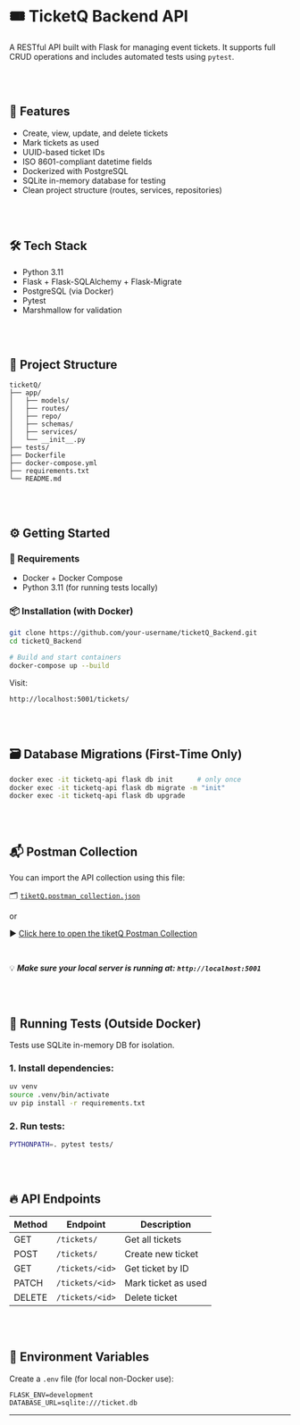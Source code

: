 # 🎟️ TicketQ Backend API

A RESTful API built with Flask for managing event tickets. It supports full CRUD operations and includes automated tests using `pytest`.

<br><br>

## 🚀 Features

- Create, view, update, and delete tickets
- Mark tickets as used
- UUID-based ticket IDs
- ISO 8601-compliant datetime fields
- Dockerized with PostgreSQL
- SQLite in-memory database for testing
- Clean project structure (routes, services, repositories)


<br><br>

## 🛠️ Tech Stack

- Python 3.11
- Flask + Flask-SQLAlchemy + Flask-Migrate
- PostgreSQL (via Docker)
- Pytest
- Marshmallow for validation


<br><br>

## 📁 Project Structure

```
ticketQ/
├── app/
│   ├── models/
│   ├── routes/
│   ├── repo/
│   ├── schemas/
│   ├── services/
│   └── __init__.py
├── tests/
├── Dockerfile
├── docker-compose.yml
├── requirements.txt
└── README.md
```


<br><br>

## ⚙️ Getting Started

### 🔧 Requirements

- Docker + Docker Compose
- Python 3.11 (for running tests locally)



### 📦 Installation (with Docker)

```bash
git clone https://github.com/your-username/ticketQ_Backend.git
cd ticketQ_Backend

# Build and start containers
docker-compose up --build
```

Visit:  
```
http://localhost:5001/tickets/
```


<br><br>

## 🗃️ Database Migrations (First-Time Only)

```bash
docker exec -it ticketq-api flask db init      # only once
docker exec -it ticketq-api flask db migrate -m "init"
docker exec -it ticketq-api flask db upgrade
```

<br><br>

## 📬 Postman Collection

You can import the API collection using this file:

🗂️ [`tiketQ.postman_collection.json`](./postman/tiketQ.postman_collection.json)

or

▶️ [Click here to open the tiketQ Postman Collection](https://rifqisaleh113-727111.postman.co/workspace/Rifqi-Saleh's-Workspace~470e69f4-ec50-477f-8294-6963e5d01d87/collection/47257166-a178a300-748b-42e6-a762-6b06192fc6ac?action=share&creator=47257166)


<br>

💡 <i><b>Make sure your local server is running at: `http://localhost:5001`</i></b>


<br><br>

## 🧪 Running Tests (Outside Docker)

Tests use SQLite in-memory DB for isolation.

### 1. Install dependencies:
```bash
uv venv
source .venv/bin/activate
uv pip install -r requirements.txt
```

### 2. Run tests:

```bash
PYTHONPATH=. pytest tests/
```

<br><br>

## 🔥 API Endpoints

| Method | Endpoint            | Description           |
|--------|---------------------|-----------------------|
| GET    | `/tickets/`         | Get all tickets       |
| POST   | `/tickets/`         | Create new ticket     |
| GET    | `/tickets/<id>`     | Get ticket by ID      |
| PATCH  | `/tickets/<id>`     | Mark ticket as used   |
| DELETE | `/tickets/<id>`     | Delete ticket         |


<br><br>

## 📌 Environment Variables

Create a `.env` file (for local non-Docker use):

```
FLASK_ENV=development
DATABASE_URL=sqlite:///ticket.db
```

---